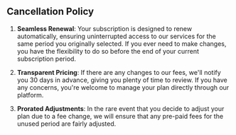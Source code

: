 ## Cancellation Policy

1. **Seamless Renewal**: Your subscription is designed to renew automatically, ensuring uninterrupted access to our services for the same period you originally selected. If you ever need to make changes, you have the flexibility to do so before the end of your current subscription period.

2. **Transparent Pricing**: If there are any changes to our fees, we'll notify you 30 days in advance, giving you plenty of time to review. If you have any concerns, you're welcome to manage your plan directly through our platform.

3. **Prorated Adjustments**: In the rare event that you decide to adjust your plan due to a fee change, we will ensure that any pre-paid fees for the unused period are fairly adjusted.

